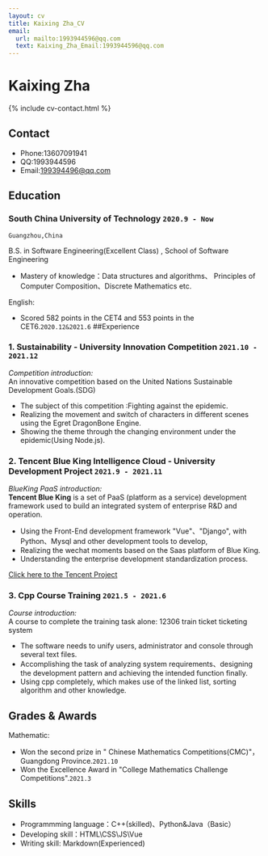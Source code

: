 ```yaml
---
layout: cv
title: Kaixing Zha_CV
email:
  url: mailto:1993944596@qq.com
  text: Kaixing_Zha_Email:1993944596@qq.com
---
```


# Kaixing Zha

<!--
include contact information from the front matter
Supported arguments:
    - homepage: url, text
    - phone
    - email
-->

{% include cv-contact.html %}

## Contact
- Phone:13607091941
- QQ:1993944596
- Email:199394496@qq.com

## Education


### **South China University of Technology** `2020.9 - Now`

```
Guangzhou,China
```
B.S. in Software Engineering(Excellent Class) , School of Software Engineering

- Mastery of knowledge：Data structures and algorithms、 Principles of Computer Composition、Discrete Mathematics etc.

English:
- Scored 582 points in the CET4 and 553 points in the CET6.`2020.12&2021.6`
##Experience

### **1. Sustainability - University Innovation Competition** `2021.10 - 2021.12`

_Competition introduction:_<br>
An innovative competition based on the United Nations Sustainable Development Goals.(SDG)

- The subject of this competition :Fighting against the epidemic.
- Realizing the movement and switch of characters in different scenes using the Egret DragonBone Engine.
- Showing the theme through the changing environment under the epidemic(Using Node.js).

### **2. Tencent Blue King Intelligence Cloud - University Development Project** `2021.9 - 2021.11`

_BlueKing PaaS introduction:_<br>
**Tencent Blue King** is a set of PaaS (platform as a service) development framework used to build an integrated system of enterprise R&D and operation.
- Using the Front-End development framework "Vue"、"Django", with Python、Mysql and other development tools to develop, 
- Realizing the wechat moments based on the Saas platform of Blue King. 
- Understanding the enterprise development standardization process.

[Click here to the Tencent Project](https://gitee.com/Leon_Zha/bk_wechat_demo)

### **3. Cpp Course Training** `2021.5 - 2021.6`

_Course introduction:_<br>
A course to complete the training task alone: 12306 train ticket ticketing system

- The software needs to unify users, administrator and console through several text files.  
- Accomplishing the task of analyzing system requirements、designing the development pattern and achieving the intended function finally.
- Using cpp completely, which makes use of the linked list, sorting algorithm and other knowledge.


## Grades & Awards

Mathematic:
- Won the second prize in " Chinese Mathematics Competitions(CMC)"，Guangdong Province.`2021.10 `
- Won the Excellence Award in "College Mathematics Challenge Competitions".`2021.3 `

## Skills

- Programmming language：C++(skilled)、Python&Java（Basic）
- Developing skill：HTML\CSS\JS\Vue
- Writing skill: Markdown(Experienced)

<!-- ### Footer

Last updated: May 2013 -->
